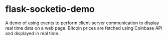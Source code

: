 # flask-socketio-demo
A demo of using events to perform client-server communication to display real time data on a web page. Bitcoin prices are fetched using Coinbase API and displayed in real time.
